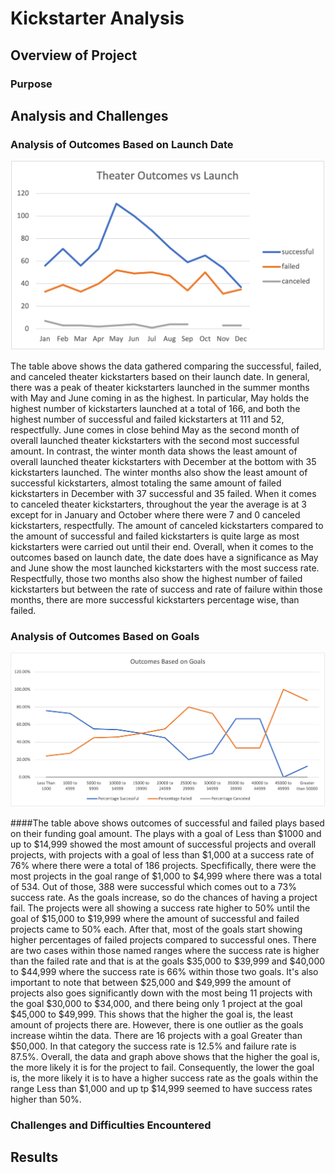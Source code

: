 # Kickstarter Analysis
## Overview of Project  
### Purpose

## Analysis and Challenges
### Analysis of Outcomes Based on Launch Date
![This is an image](https://github.com/belennlopezvega/kickstarter-analysis/blob/main/Theater_Outcomes_vs_Launch.png)

The table above shows the data gathered comparing the successful, failed, and canceled theater kickstarters based on their launch date. In general, there was a peak of theater kickstarters launched in the summer months with May and June coming in as the highest. In particular, May holds the highest number of kickstarters launched at a total of 166, and both the highest number of successful and failed kickstarters at 111 and 52, respectfully. June comes in close behind May as the second month of overall launched theater kickstarters with the second most successful amount. In contrast, the winter month data shows the least amount of overall launched theater kickstarters with December at the bottom with 35 kickstarters launched. The winter months also show the least amount of successful kickstarters, almost totaling the same amount of failed kickstarters in December with 37 successful and 35 failed. When it comes to canceled theater kickstarters, throughout the year the average is at 3 except for in January and October where there were 7 and 0 canceled kickstarters, respectfully. The amount of canceled kickstarters compared to the amount of successful and failed kickstarters is quite large as most kickstarters were carried out until their end. Overall, when it comes to the outcomes based on launch date, the date does have a significance as May and June show the most launched kickstarters with the most success rate. Respectfully, those two months also show the highest number of failed kickstarters but between the rate of success and rate of failure within those months, there are more successful kickstarters percentage wise, than failed.

### Analysis of Outcomes Based on Goals
![This is an image](https://github.com/belennlopezvega/kickstarter-analysis/blob/main/Outcomes_vs_Goals.png)

####The table above shows outcomes of successful and failed plays based on their funding goal amount. The plays with a goal of Less than $1000 and up to $14,999 showed the most amount of successful projects and overall projects, with projects with a goal of less than $1,000 at a success rate of 76% where there were a total of 186 projects. Specfifically, there were the most projects in the goal range of $1,000 to $4,999 where there was a total of 534. Out of those, 388 were successful which comes out to a 73% success rate.  As the goals increase, so do the chances of having a project fail. The projects were all showing a success rate higher to 50% until the goal of $15,000 to $19,999 where the amount of successful and failed projects came to 50% each. After that, most of the goals start showing higher percentages of failed projects compared to successful ones. There are two cases within those named ranges where the success rate is higher than the failed rate and that is at the goals $35,000 to $39,999 and $40,000 to $44,999 where the success rate is 66% within those two goals. It's also important to note that between $25,000 and $49,999 the amount of projects also goes significantly down with the most being 11 projects with the goal $30,000 to $34,000, and there being only 1 project at the goal $45,000 to $49,999. This shows that the higher the goal is, the least amount of projects there are. However, there is one outlier as the goals increase wihtin the data. There are 16 projects with a goal Greater than $50,000. In that category the success rate is 12.5% and failure rate is 87.5%. Overall, the data and graph above shows that the higher the goal is, the more likely it is for the project to fail. Consequently, the lower the goal is, the more likely it is to have a higher success rate as the goals within the range Less than $1,000 and up tp $14,999 seemed to have success rates higher than 50%. 

### Challenges and Difficulties Encountered
## Results
